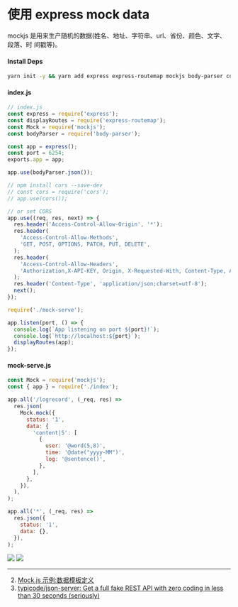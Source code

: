 # 使用 express mock data

<!--
<img src='https://loremxuetengfei.oss-cn-beijing.aliyuncs.com/mock-1555260711.jpg' width='700px'/>
<img src='https://loremxuetengfei.oss-cn-beijing.aliyuncs.com/mockdata-1555260122.jpg'/>
 -->

mockjs 是用来生产随机的数据(姓名、地址、字符串、url、省份、颜色、文字、段落、时
间戳等)。

#### Install Deps

```bash
yarn init -y && yarn add express express-routemap mockjs body-parser cors
```

#### index.js

```javascript
// index.js
const express = require('express');
const displayRoutes = require('express-routemap');
const Mock = require('mockjs');
const bodyParser = require('body-parser');

const app = express();
const port = 6254;
exports.app = app;

app.use(bodyParser.json());

// npm install cors --save-dev
// const cors = require('cors');
// app.use(cors());

// or set CORS
app.use((req, res, next) => {
  res.header('Access-Control-Allow-Origin', '*');
  res.header(
    'Access-Control-Allow-Methods',
    'GET, POST, OPTIONS, PATCH, PUT, DELETE',
  );
  res.header(
    'Access-Control-Allow-Headers',
    'Authorization,X-API-KEY, Origin, X-Requested-With, Content-Type, Accept, Access-Control-Request-Method',
  );
  res.header('Content-Type', 'application/json;charset=utf-8');
  next();
});

require('./mock-serve');

app.listen(port, () => {
  console.log(`App listening on port ${port}!`);
  console.log(`http://localhost:${port}`);
  displayRoutes(app);
});
```

#### mock-serve.js

```javascript
const Mock = require('mockjs');
const { app } = require('./index');

app.all('/logrecord', (_req, res) =>
  res.json(
    Mock.mock({
      status: '1',
      data: {
        'content|5': [
          {
            user: '@word(5,8)',
            time: '@date("yyyy-MM")',
            log: '@sentence()',
          },
        ],
      },
    }),
  ),
);

app.all('*', (_req, res) =>
  res.json({
    status: '1',
    data: {},
  }),
);
```

<img src='https://loremxuetengfei.oss-cn-beijing.aliyuncs.com/Xnip2019-12-26_19-47-33-1577361040.jpg'/>
<img src='https://loremxuetengfei.oss-cn-beijing.aliyuncs.com/Xnip2019-12-26_19-49-46-1577361040.jpg'/>

---

2. [Mock.js 示例:数据模板定义](http://mockjs.com/examples.html)
1. [typicode/json-server: Get a full fake REST API with zero coding in less than 30 seconds (seriously)](https://github.com/typicode/json-server)
